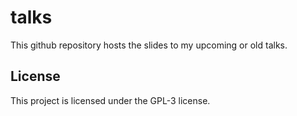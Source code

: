 # talks

This github repository hosts the slides to my upcoming or old talks.

## License

This project is licensed under the GPL-3 license.
